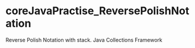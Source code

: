 # coreJavaPractise_ReversePolishNotation
Reverse Polish Notation with stack. Java Collections Framework

